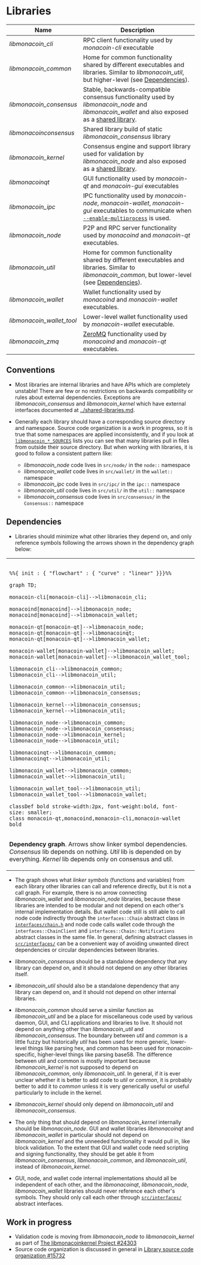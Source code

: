 # Libraries

| Name                     | Description |
|--------------------------|-------------|
| *libmonacoin_cli*         | RPC client functionality used by *monacoin-cli* executable |
| *libmonacoin_common*      | Home for common functionality shared by different executables and libraries. Similar to *libmonacoin_util*, but higher-level (see [Dependencies](#dependencies)). |
| *libmonacoin_consensus*   | Stable, backwards-compatible consensus functionality used by *libmonacoin_node* and *libmonacoin_wallet* and also exposed as a [shared library](../shared-libraries.md). |
| *libmonacoinconsensus*    | Shared library build of static *libmonacoin_consensus* library |
| *libmonacoin_kernel*      | Consensus engine and support library used for validation by *libmonacoin_node* and also exposed as a [shared library](../shared-libraries.md). |
| *libmonacoinqt*           | GUI functionality used by *monacoin-qt* and *monacoin-gui* executables |
| *libmonacoin_ipc*         | IPC functionality used by *monacoin-node*, *monacoin-wallet*, *monacoin-gui* executables to communicate when [`--enable-multiprocess`](multiprocess.md) is used. |
| *libmonacoin_node*        | P2P and RPC server functionality used by *monacoind* and *monacoin-qt* executables. |
| *libmonacoin_util*        | Home for common functionality shared by different executables and libraries. Similar to *libmonacoin_common*, but lower-level (see [Dependencies](#dependencies)). |
| *libmonacoin_wallet*      | Wallet functionality used by *monacoind* and *monacoin-wallet* executables. |
| *libmonacoin_wallet_tool* | Lower-level wallet functionality used by *monacoin-wallet* executable. |
| *libmonacoin_zmq*         | [ZeroMQ](../zmq.md) functionality used by *monacoind* and *monacoin-qt* executables. |

## Conventions

- Most libraries are internal libraries and have APIs which are completely unstable! There are few or no restrictions on backwards compatibility or rules about external dependencies. Exceptions are *libmonacoin_consensus* and *libmonacoin_kernel* which have external interfaces documented at [../shared-libraries.md](../shared-libraries.md).

- Generally each library should have a corresponding source directory and namespace. Source code organization is a work in progress, so it is true that some namespaces are applied inconsistently, and if you look at [`libmonacoin_*_SOURCES`](../../src/Makefile.am) lists you can see that many libraries pull in files from outside their source directory. But when working with libraries, it is good to follow a consistent pattern like:

  - *libmonacoin_node* code lives in `src/node/` in the `node::` namespace
  - *libmonacoin_wallet* code lives in `src/wallet/` in the `wallet::` namespace
  - *libmonacoin_ipc* code lives in `src/ipc/` in the `ipc::` namespace
  - *libmonacoin_util* code lives in `src/util/` in the `util::` namespace
  - *libmonacoin_consensus* code lives in `src/consensus/` in the `Consensus::` namespace

## Dependencies

- Libraries should minimize what other libraries they depend on, and only reference symbols following the arrows shown in the dependency graph below:

<table><tr><td>

```mermaid

%%{ init : { "flowchart" : { "curve" : "linear" }}}%%

graph TD;

monacoin-cli[monacoin-cli]-->libmonacoin_cli;

monacoind[monacoind]-->libmonacoin_node;
monacoind[monacoind]-->libmonacoin_wallet;

monacoin-qt[monacoin-qt]-->libmonacoin_node;
monacoin-qt[monacoin-qt]-->libmonacoinqt;
monacoin-qt[monacoin-qt]-->libmonacoin_wallet;

monacoin-wallet[monacoin-wallet]-->libmonacoin_wallet;
monacoin-wallet[monacoin-wallet]-->libmonacoin_wallet_tool;

libmonacoin_cli-->libmonacoin_common;
libmonacoin_cli-->libmonacoin_util;

libmonacoin_common-->libmonacoin_util;
libmonacoin_common-->libmonacoin_consensus;

libmonacoin_kernel-->libmonacoin_consensus;
libmonacoin_kernel-->libmonacoin_util;

libmonacoin_node-->libmonacoin_common;
libmonacoin_node-->libmonacoin_consensus;
libmonacoin_node-->libmonacoin_kernel;
libmonacoin_node-->libmonacoin_util;

libmonacoinqt-->libmonacoin_common;
libmonacoinqt-->libmonacoin_util;

libmonacoin_wallet-->libmonacoin_common;
libmonacoin_wallet-->libmonacoin_util;

libmonacoin_wallet_tool-->libmonacoin_util;
libmonacoin_wallet_tool-->libmonacoin_wallet;

classDef bold stroke-width:2px, font-weight:bold, font-size: smaller;
class monacoin-qt,monacoind,monacoin-cli,monacoin-wallet bold
```
</td></tr><tr><td>

**Dependency graph**. Arrows show linker symbol dependencies. *Consensus* lib depends on nothing. *Util* lib is depended on by everything. *Kernel* lib depends only on consensus and util.

</td></tr></table>

- The graph shows what _linker symbols_ (functions and variables) from each library other libraries can call and reference directly, but it is not a call graph. For example, there is no arrow connecting *libmonacoin_wallet* and *libmonacoin_node* libraries, because these libraries are intended to be modular and not depend on each other's internal implementation details. But wallet code still is still able to call node code indirectly through the `interfaces::Chain` abstract class in [`interfaces/chain.h`](../../src/interfaces/chain.h) and node code calls wallet code through the `interfaces::ChainClient` and `interfaces::Chain::Notifications` abstract classes in the same file. In general, defining abstract classes in [`src/interfaces/`](../../src/interfaces/) can be a convenient way of avoiding unwanted direct dependencies or circular dependencies between libraries.

- *libmonacoin_consensus* should be a standalone dependency that any library can depend on, and it should not depend on any other libraries itself.

- *libmonacoin_util* should also be a standalone dependency that any library can depend on, and it should not depend on other internal libraries.

- *libmonacoin_common* should serve a similar function as *libmonacoin_util* and be a place for miscellaneous code used by various daemon, GUI, and CLI applications and libraries to live. It should not depend on anything other than *libmonacoin_util* and *libmonacoin_consensus*. The boundary between _util_ and _common_ is a little fuzzy but historically _util_ has been used for more generic, lower-level things like parsing hex, and _common_ has been used for monacoin-specific, higher-level things like parsing base58. The difference between util and common is mostly important because *libmonacoin_kernel* is not supposed to depend on *libmonacoin_common*, only *libmonacoin_util*. In general, if it is ever unclear whether it is better to add code to *util* or *common*, it is probably better to add it to *common* unless it is very generically useful or useful particularly to include in the kernel.


- *libmonacoin_kernel* should only depend on *libmonacoin_util* and *libmonacoin_consensus*.

- The only thing that should depend on *libmonacoin_kernel* internally should be *libmonacoin_node*. GUI and wallet libraries *libmonacoinqt* and *libmonacoin_wallet* in particular should not depend on *libmonacoin_kernel* and the unneeded functionality it would pull in, like block validation. To the extent that GUI and wallet code need scripting and signing functionality, they should be get able it from *libmonacoin_consensus*, *libmonacoin_common*, and *libmonacoin_util*, instead of *libmonacoin_kernel*.

- GUI, node, and wallet code internal implementations should all be independent of each other, and the *libmonacoinqt*, *libmonacoin_node*, *libmonacoin_wallet* libraries should never reference each other's symbols. They should only call each other through [`src/interfaces/`](`../../src/interfaces/`) abstract interfaces.

## Work in progress

- Validation code is moving from *libmonacoin_node* to *libmonacoin_kernel* as part of [The libmonacoinkernel Project #24303](https://github.com/monacoin/monacoin/issues/24303)
- Source code organization is discussed in general in [Library source code organization #15732](https://github.com/monacoin/monacoin/issues/15732)

